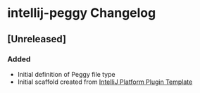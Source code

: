<!-- Keep a Changelog guide -> https://keepachangelog.com -->

# intellij-peggy Changelog

## [Unreleased]
### Added
- Initial definition of Peggy file type
- Initial scaffold created from [IntelliJ Platform Plugin Template](https://github.com/JetBrains/intellij-platform-plugin-template)
